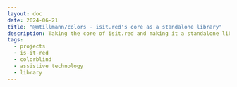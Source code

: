 ```yaml
---
layout: doc
date: 2024-06-21
title: "@mtillmann/colors - isit.red's core as a standalone library"
description: Taking the core of isit.red and making it a standalone library to enable other projects to use it
tags:
  - projects
  - is-it-red
  - colorblind
  - assistive technology
  - library
---
```


<Title/>

Ever since building the [color helper extension](/posts/color-helper-a-chrome-extension-for-colorblind-people.md), I was dissatisfied that I hadn't made the core color and color shade detection components an abstracted library. 

Building libraries from existing code that is full of ad-hoc solutions and tightly coupled to the rest of the application is one my least favorite tasks. Also I despise fiddling with build tools and their configurations even more than doing my taxes.

I finally bit the bullet and extracted the core of isit.red into a standalone library. It's called [@mtillmann/colors](https://www.npmjs.com/package/@mtillmann/colors) and you can find the [github repository here](https://github.com/Mtillmann/colors). I includes documentation, sources and scripts to build your own data structures if you want to.

I've already integrated it into the [color helper extension](https://chromewebstore.google.com/detail/color-helper/lppofdjcegodcddmccmnicgfmblkdpbj) ([firefox](https://addons.mozilla.org/en-US/firefox/addon/color-helper/)) and it's working great and feels faster than the old code. 

## Public API

Also I've created a publicly accessible API for it, so you can use it in your own projects without having to use the library directly. Find the API at [colors.mtillmann.workers.dev](https://colors.mtillmann.workers.dev/).

The API runs on cloudflare workers free tier and is free to use without any authentication. It's limited to 100.000 requests per day. Since even the most expensive calls (`/color/{color}`) take only about 5ms, it fits really well into cloudflare's free tier limit of 10ms of cpu time per request.

I'm really happy to have this core functionality abstracted and available for other projects to use. I hope it will help others to build better color related tools and assistive technology.

## What's next?

I think localizing the library is the next step. I want to make it available in as many languages as possible. The biggest challenge will probably be cultural differences in color perception and naming, but I'll tackle that when I get there.

I'll also look into finding more data sources to improve the color name yield.

<Comment/>